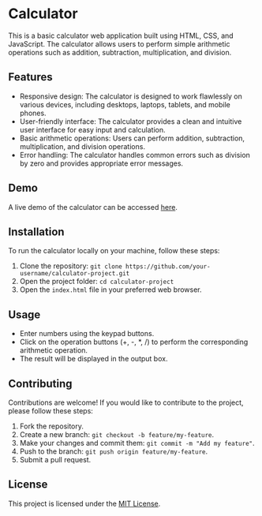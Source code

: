 # Calculator

This is a basic calculator web application built using HTML, CSS, and JavaScript. The calculator allows users to perform simple arithmetic operations such as addition, subtraction, multiplication, and division.

## Features

- Responsive design: The calculator is designed to work flawlessly on various devices, including desktops, laptops, tablets, and mobile phones.
- User-friendly interface: The calculator provides a clean and intuitive user interface for easy input and calculation.
- Basic arithmetic operations: Users can perform addition, subtraction, multiplication, and division operations.
- Error handling: The calculator handles common errors such as division by zero and provides appropriate error messages.

## Demo

A live demo of the calculator can be accessed [here](https://your-demo-link.com).

## Installation

To run the calculator locally on your machine, follow these steps:

1. Clone the repository: `git clone https://github.com/your-username/calculator-project.git`
2. Open the project folder: `cd calculator-project`
3. Open the `index.html` file in your preferred web browser.

## Usage

- Enter numbers using the keypad buttons.
- Click on the operation buttons (+, -, *, /) to perform the corresponding arithmetic operation.
- The result will be displayed in the output box.

## Contributing

Contributions are welcome! If you would like to contribute to the project, please follow these steps:

1. Fork the repository.
2. Create a new branch: `git checkout -b feature/my-feature`.
3. Make your changes and commit them: `git commit -m "Add my feature"`.
4. Push to the branch: `git push origin feature/my-feature`.
5. Submit a pull request.

## License

This project is licensed under the [MIT License](LICENSE).
